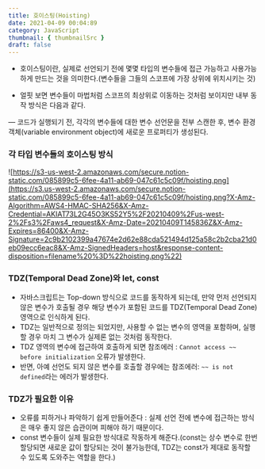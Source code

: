 ```yaml
---
title: 호이스팅(Hoisting)
date: 2021-04-09 00:04:89
category: JavaScript
thumbnail: { thumbnailSrc }
draft: false
---
```


- 호이스팅이란, 실제로 선언되기 전에 몇몇 타입의 변수들에 접근 가능하고 사용가능하게 만드는 것을 의미한다.(변수들을 그들의 스코프에 가장 상위에 위치시키는 것)

- 얼핏 보면 변수들이 마법처럼 스코프의 최상위로 이동하는 것처럼 보이지만 내부 동작 방식은 다음과 같다.

— 코드가 실행되기 전, 각각의 변수들에 대한 변수 선언문을 전부 스캔한 후, 변수 환경 객체(variable environment object)에 새로운 프로퍼티가 생성된다.

### 각 타입 변수들의 호이스팅 방식

![https://s3-us-west-2.amazonaws.com/secure.notion-static.com/085899c5-6fee-4a11-ab69-047c61c5c09f/hoisting.png](https://s3.us-west-2.amazonaws.com/secure.notion-static.com/085899c5-6fee-4a11-ab69-047c61c5c09f/hoisting.png?X-Amz-Algorithm=AWS4-HMAC-SHA256&X-Amz-Credential=AKIAT73L2G45O3KS52Y5%2F20210409%2Fus-west-2%2Fs3%2Faws4_request&X-Amz-Date=20210409T145836Z&X-Amz-Expires=86400&X-Amz-Signature=2c9b2102399a47674e2d62e88cda521494d125a58c2b2cba21d0eb09ecc6eac8&X-Amz-SignedHeaders=host&response-content-disposition=filename%20%3D%22hoisting.png%22)

### TDZ(Temporal Dead Zone)와 let, const

- 자바스크립트는 Top-down 방식으로 코드를 동작하게 되는데, 만약 먼저 선언되지 않은 변수가 호출될 경우 해당 변수가 포함된 코드를 TDZ(Temporal Dead Zone)영역으로 인식하게 된다.
- TDZ는 일반적으로 정의는 되었지만, 사용할 수 없는 변수의 영역을 포함하며, 실행할 경우 마치 그 변수가 실제론 없는 것처럼 동작한다.
- TDZ 영역의 변수에 접근하여 호출하게 되면 참조에러 : `Cannot access ~~ before initialization` 오류가 발생한다.
- 반면, 아예 선언도 되지 않은 변수를 호출할 경우에는 참조에러: `~~ is not defined`라는 에러가 발생한다.

### TDZ가 필요한 이유

- 오류를 피하거나 파악하기 쉽게 만들어준다 : 실제 선언 전에 변수에 접근하는 방식은 매우 좋지 않은 습관이며 피해야 하기 때문이다.
- const 변수들이 실제 필요한 방식대로 작동하게 해준다.(const는 상수 변수로 한번 할당되면 새로운 값이 할당되는 것이 불가능한데, TDZ는 const가 제대로 동작할 수 있도록 도와주는 역할을 한다.)
